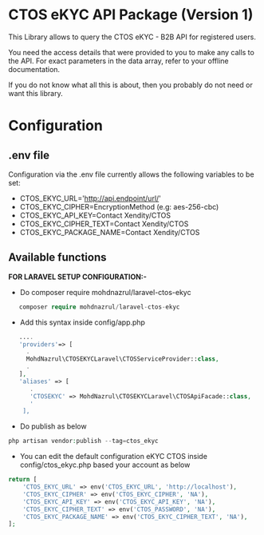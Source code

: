 # CTOS eKYC API Package (Version 1)

This Library allows to query the CTOS eKYC  - B2B API for registered users. 

You need the access details that were provided to you to make any calls to the API.
For exact parameters in the data array, refer to your offline documentation.

If you do not know what all this is about, then you probably do not need or want this library.

# Configuration

## .env file

Configuration via the .env file currently allows the following variables to be set:

- CTOS\_EKYC\_URL='http://api.endpoint/url/'
- CTOS\_EKYC\_CIPHER=EncryptionMethod (e.g: aes-256-cbc)
- CTOS\_EKYC\_API\_KEY=Contact Xendity\/CTOS
- CTOS\_EKYC\_CIPHER\_TEXT=Contact Xendity\/CTOS
- CTOS\_EKYC\_PACKAGE\_NAME=Contact Xendity\/CTOS

## Available functions


**FOR LARAVEL SETUP CONFIGURATION:-**

- Do composer require mohdnazrul/laravel-ctos-ekyc
```php
   composer require mohdnazrul/laravel-ctos-ekyc
```
- Add this syntax inside config/app.php
```php
   ....
   'providers'=> [
     .
     MohdNazrul\CTOSEKYCLaravel\CTOSServiceProvider::class,
     .
   ],
   'aliases' => [
      .
      'CTOSEKYC' => MohdNazrul\CTOSEKYCLaravel\CTOSApiFacade::class,
      '
    ],
``` 
- Do publish as below
```php
php artisan vendor:publish --tag=ctos_ekyc 
```
- You can edit the default configuration eKYC CTOS inside config/ctos_ekyc.php based your account as below
```php
return [
    'CTOS_EKYC_URL' => env('CTOS_EKYC_URL', 'http://localhost'),
    'CTOS_EKYC_CIPHER' => env('CTOS_EKYC_CIPHER', 'NA'),
    'CTOS_EKYC_API_KEY' => env('CTOS_EKYC_API_KEY', 'NA'),
    'CTOS_EKYC_CIPHER_TEXT' => env('CTOS_PASSWORD', 'NA'),
    'CTOS_EKYC_PACKAGE_NAME' => env('CTOS_EKYC_CIPHER_TEXT', 'NA'),
];

``` 







     
